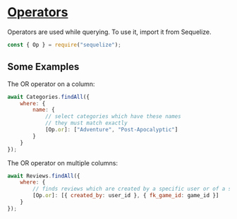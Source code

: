 # [Operators](https://sequelize.org/master/manual/model-querying-basics.html#operators)

Operators are used while querying. To use it, import it from Sequelize.

```js
const { Op } = require("sequelize");
```

## Some Examples

The OR operator on a column:

```js
await Categories.findAll({
    where: {
        name: {
            // select categories which have these names
            // they must match exactly
            [Op.or]: ["Adventure", "Post-Apocalyptic"]
        }
    }
});
```

The OR operator on multiple columns:

```js
await Reviews.findAll({
    where: {
        // finds reviews which are created by a specific user or of a specific game
        [Op.or]: [{ created_by: user_id }, { fk_game_id: game_id }]
    }
});
```
